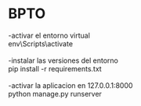 # BPTO
-activar el entorno virtual<br>
env\Scripts\activate <br><br>
-instalar las versiones del entorno <br>
pip install -r requirements.txt <br><br>
-activar la aplicacion en 127.0.0.1:8000<br>
python manage.py runserver
